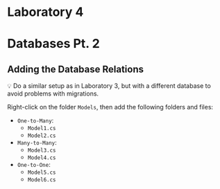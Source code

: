 # Laboratory 4

# Databases Pt. 2

## Adding the Database Relations

:bulb: Do a similar setup as in Laboratory 3, but with a different database to avoid problems with migrations.

Right-click on the folder `Models`, then add the following folders and files:

- `One-to-Many`:
  - `Model1.cs`
  - `Model2.cs`
- `Many-to-Many`:
  - `Model3.cs`
  - `Model4.cs`
- `One-to-One`:
  - `Model5.cs`
  - `Model6.cs`
